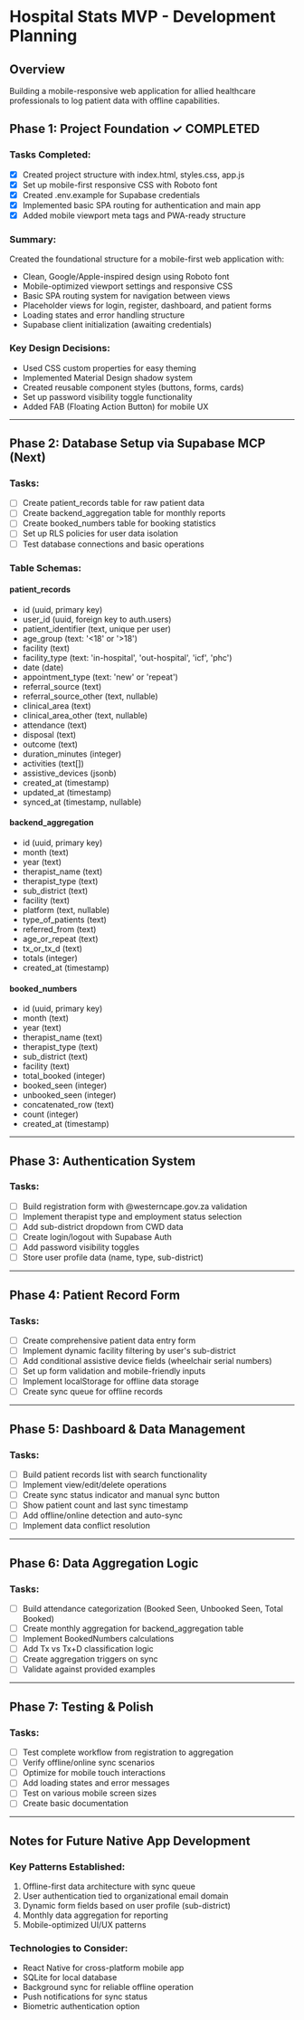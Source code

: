 # Hospital Stats MVP - Development Planning

## Overview
Building a mobile-responsive web application for allied healthcare professionals to log patient data with offline capabilities.

## Phase 1: Project Foundation ✓ COMPLETED

### Tasks Completed:
- [x] Created project structure with index.html, styles.css, app.js
- [x] Set up mobile-first responsive CSS with Roboto font
- [x] Created .env.example for Supabase credentials
- [x] Implemented basic SPA routing for authentication and main app
- [x] Added mobile viewport meta tags and PWA-ready structure

### Summary:
Created the foundational structure for a mobile-first web application with:
- Clean, Google/Apple-inspired design using Roboto font
- Mobile-optimized viewport settings and responsive CSS
- Basic SPA routing system for navigation between views
- Placeholder views for login, register, dashboard, and patient forms
- Loading states and error handling structure
- Supabase client initialization (awaiting credentials)

### Key Design Decisions:
- Used CSS custom properties for easy theming
- Implemented Material Design shadow system
- Created reusable component styles (buttons, forms, cards)
- Set up password visibility toggle functionality
- Added FAB (Floating Action Button) for mobile UX

---

## Phase 2: Database Setup via Supabase MCP (Next)

### Tasks:
- [ ] Create patient_records table for raw patient data
- [ ] Create backend_aggregation table for monthly reports
- [ ] Create booked_numbers table for booking statistics
- [ ] Set up RLS policies for user data isolation
- [ ] Test database connections and basic operations

### Table Schemas:

#### patient_records
- id (uuid, primary key)
- user_id (uuid, foreign key to auth.users)
- patient_identifier (text, unique per user)
- age_group (text: '<18' or '>18')
- facility (text)
- facility_type (text: 'in-hospital', 'out-hospital', 'icf', 'phc')
- date (date)
- appointment_type (text: 'new' or 'repeat')
- referral_source (text)
- referral_source_other (text, nullable)
- clinical_area (text)
- clinical_area_other (text, nullable)
- attendance (text)
- disposal (text)
- outcome (text)
- duration_minutes (integer)
- activities (text[])
- assistive_devices (jsonb)
- created_at (timestamp)
- updated_at (timestamp)
- synced_at (timestamp, nullable)

#### backend_aggregation
- id (uuid, primary key)
- month (text)
- year (text)
- therapist_name (text)
- therapist_type (text)
- sub_district (text)
- facility (text)
- platform (text, nullable)
- type_of_patients (text)
- referred_from (text)
- age_or_repeat (text)
- tx_or_tx_d (text)
- totals (integer)
- created_at (timestamp)

#### booked_numbers
- id (uuid, primary key)
- month (text)
- year (text)
- therapist_name (text)
- therapist_type (text)
- sub_district (text)
- facility (text)
- total_booked (integer)
- booked_seen (integer)
- unbooked_seen (integer)
- concatenated_row (text)
- count (integer)
- created_at (timestamp)

---

## Phase 3: Authentication System

### Tasks:
- [ ] Build registration form with @westerncape.gov.za validation
- [ ] Implement therapist type and employment status selection
- [ ] Add sub-district dropdown from CWD data
- [ ] Create login/logout with Supabase Auth
- [ ] Add password visibility toggles
- [ ] Store user profile data (name, type, sub-district)

---

## Phase 4: Patient Record Form

### Tasks:
- [ ] Create comprehensive patient data entry form
- [ ] Implement dynamic facility filtering by user's sub-district
- [ ] Add conditional assistive device fields (wheelchair serial numbers)
- [ ] Set up form validation and mobile-friendly inputs
- [ ] Implement localStorage for offline data storage
- [ ] Create sync queue for offline records

---

## Phase 5: Dashboard & Data Management

### Tasks:
- [ ] Build patient records list with search functionality
- [ ] Implement view/edit/delete operations
- [ ] Create sync status indicator and manual sync button
- [ ] Show patient count and last sync timestamp
- [ ] Add offline/online detection and auto-sync
- [ ] Implement data conflict resolution

---

## Phase 6: Data Aggregation Logic

### Tasks:
- [ ] Build attendance categorization (Booked Seen, Unbooked Seen, Total Booked)
- [ ] Create monthly aggregation for backend_aggregation table
- [ ] Implement BookedNumbers calculations
- [ ] Add Tx vs Tx+D classification logic
- [ ] Create aggregation triggers on sync
- [ ] Validate against provided examples

---

## Phase 7: Testing & Polish

### Tasks:
- [ ] Test complete workflow from registration to aggregation
- [ ] Verify offline/online sync scenarios
- [ ] Optimize for mobile touch interactions
- [ ] Add loading states and error messages
- [ ] Test on various mobile screen sizes
- [ ] Create basic documentation

---

## Notes for Future Native App Development

### Key Patterns Established:
1. Offline-first data architecture with sync queue
2. User authentication tied to organizational email domain
3. Dynamic form fields based on user profile (sub-district)
4. Monthly data aggregation for reporting
5. Mobile-optimized UI/UX patterns

### Technologies to Consider:
- React Native for cross-platform mobile app
- SQLite for local database
- Background sync for reliable offline operation
- Push notifications for sync status
- Biometric authentication option